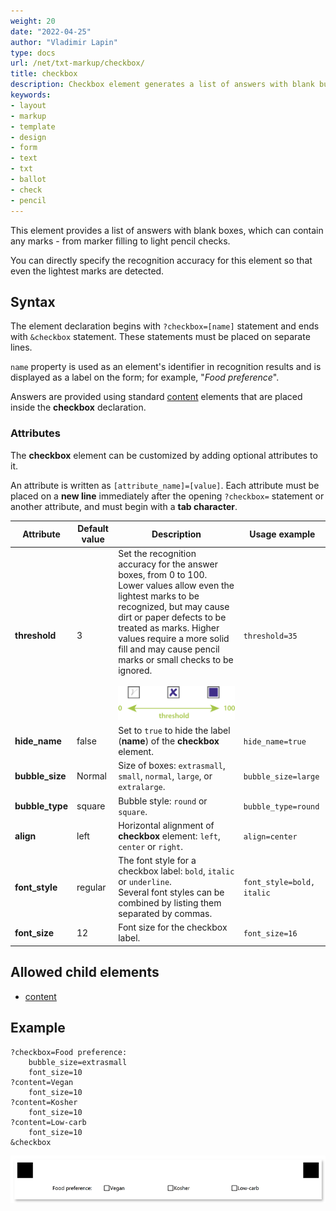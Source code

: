 ```yaml
---
weight: 20
date: "2022-04-25"
author: "Vladimir Lapin"
type: docs
url: /net/txt-markup/checkbox/
title: checkbox
description: Checkbox element generates a list of answers with blank bubbles that can accommodate any kind of marks.
keywords:
- layout
- markup
- template
- design
- form
- text
- txt
- ballot
- check
- pencil
---
```


This element provides a list of answers with blank boxes, which can contain any marks - from marker filling to light pencil checks.

You can directly specify the recognition accuracy for this element so that even the lightest marks are detected.

## Syntax

The element declaration begins with `?checkbox=[name]` statement and ends with `&checkbox` statement. These statements must be placed on separate lines.

`name` property is used as an element's identifier in recognition results and is displayed as a label on the form; for example, "_Food preference_".

Answers are provided using standard [content](/omr/net/txt-markup/content/) elements that are placed inside the **checkbox** declaration.

### Attributes

The **checkbox** element can be customized by adding optional attributes to it.

An attribute is written as `[attribute_name]=[value]`. Each attribute must be placed on a **new line** immediately after the opening `?checkbox=` statement or another attribute, and must begin with a **tab character**.

Attribute | Default value | Description | Usage example
--------- | ------------- | ----------- | -------------
**threshold** | 3 | Set the recognition accuracy for the answer boxes, from 0 to 100. Lower values allow even the lightest marks to be recognized, but may cause dirt or paper defects to be treated as marks. Higher values require a more solid fill and may cause pencil marks or small checks to be ignored.<br /><br />![Checkbox threshold](checkbox-threshold.png) | `threshold=35`
**hide_name** | false | Set to `true` to hide the label (**name**) of the **checkbox** element. | `hide_name=true`
**bubble_size** | Normal | Size of boxes: `extrasmall`, `small`, `normal`, `large`, or `extralarge`. | `bubble_size=large`
**bubble_type** | square | Bubble style: `round` or `square`. | `bubble_type=round`
**align** | left | Horizontal alignment of **checkbox** element: `left`, `center` or `right`. | `align=center`
**font_style** | regular | The font style for a checkbox label: `bold`, `italic` or `underline`.<br />Several font styles can be combined by listing them separated by commas. | `font_style=bold, italic`
**font_size** | 12 | Font size for the checkbox label. | `font_size=16`

## Allowed child elements

- [content](/omr/net/txt-markup/content/)

## Example

```
?checkbox=Food preference:
	bubble_size=extrasmall
	font_size=10
?content=Vegan
	font_size=10
?content=Kosher
	font_size=10
?content=Low-carb
	font_size=10
&checkbox
```

![Checkbox example](checkbox-example.png)
